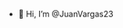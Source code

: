 - 👋 Hi, I’m @JuanVargas23

<!---
JuanVargas23/JuanVargas23 is a ✨ special ✨ repository because its `README.md` (this file) appears on your GitHub profile.
You can click the Preview link to take a look at your changes.
--->
